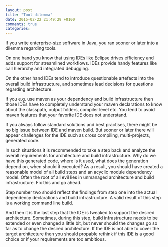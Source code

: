 ```yaml
---
layout: post
title: "Tool dilemma"
date: 2015-02-22 21:49:29 +0100
comments: true
categories: 
---
```

If you write enterprise-size software in Java, you ran sooner or later into
a dilemma regarding tools.

On one hand you know that using IDEs like Eclipse drives efficiency and adds
support for streamlined workflows. IDEs provide handy features like call
hierarchy and integrated debugging.

On the other hand IDEs tend to introduce questionable artefacts into the
overall build infrastructure, and sometimes lead decisions for questions 
regarding architecture.

If you e.g. use maven as your dependency and build infrastructure then those
IDEs have to completely understand your maven declarations to know about the
classpath, output folders, compiler level etc. You tend to avoid maven features
that your favorite IDE does not understand.

If you always follow standard solutions and best practises, there might be no
big issue between IDE and maven build. But sooner or later there will appear
challenges for the IDE such as cross compiling, multi-projects, generated code.

In such situations it is recommended to take a step back and analyze the
overall requirements for architecture and build infrastructure. 
Why do we have this generated code, where is it used, what does the generation
depend on, when should it executed? 
As a result, you should have created a reasonable model of all build steps and
an acyclic module dependency model.
Often the root of all evil lies in unmanaged architecture and build
infrastructure. Fix this and go ahead.

Step number two should reflect the findings from step one into the actual 
dependency declarations and build infrastructure. A valid result of this
step is a working command line build.

And then it is the last step that the IDE is tweaked to support the desired
architecture. Sometimes, during this step, build infrastructure needs to be
extended or even changed a little bit, but never should the changes go so far
as to change the desired architecture. If the IDE is not able to cover the 
target architecture then you should propable rethink if this IDE is a good 
choice or if your requirements are too ambitious.


